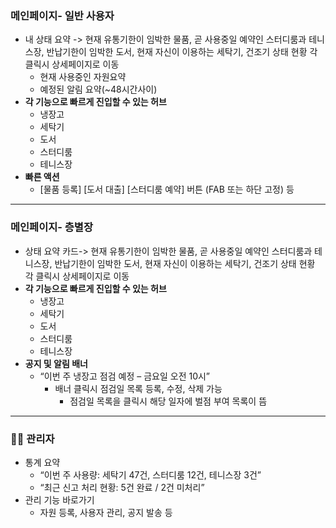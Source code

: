 

### **메인페이지- 일반 사용자**
- 내 상태 요약 -> 현재 유통기한이 임박한 물품, 곧 사용중일 예약인 스터디룸과 테니스장, 반납기한이 임박한 도서, 현재 자신이 이용하는 세탁기, 건조기 상태 현황  각 클릭시 상세페이지로 이동
	- 현재 사용중인 자원요약
	- 예정된 알림 요약(~48시간사이)
- **각 기능으로 빠르게 진입할 수 있는 허브**
	- 냉장고
	- 세탁기
	- 도서
	- 스터디룸
	- 테니스장
- **빠른 액션**
    - \[물품 등록] \[도서 대출] \[스터디룸 예약] 버튼 (FAB 또는 하단 고정) 등

---

### **메인페이지- 층별장**
- 상태 요약 카드-> 현재 유통기한이 임박한 물품, 곧 사용중일 예약인 스터디룸과 테니스장, 반납기한이 임박한 도서, 현재 자신이 이용하는 세탁기, 건조기 상태 현황  각 클릭시 상세페이지로 이동
- **각 기능으로 빠르게 진입할 수 있는 허브**
	- 냉장고
	- 세탁기
	- 도서
	- 스터디룸
	- 테니스장
- **공지 및 알림 배너**
    - “이번 주 냉장고 점검 예정 – 금요일 오전 10시”
		- 배너 클릭시 점검일 목록 등록, 수정, 삭제 가능
			- 점검일 목록을 클릭시 해당 일자에 벌점 부여 목록이 뜸
---

### **👨‍💻 관리자**
- 통계 요약
    - “이번 주 사용량: 세탁기 47건, 스터디룸 12건, 테니스장 3건”
    - “최근 신고 처리 현황: 5건 완료 / 2건 미처리”
- 관리 기능 바로가기
    - 자원 등록, 사용자 관리, 공지 발송 등